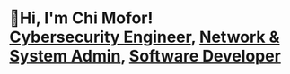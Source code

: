 <h1>👋Hi, I'm Chi Mofor! <br/>         
  <a href="https://github.com/ChiGeorgeMofor" target="_blank">Cybersecurity Engineer</a>,                   
  <a href="https://twitter.com/chi_mofor" target="_blank">Network & System Admin</a>,                      
  <a href="https://www.linkedin.com/in/chi-george-mofor-037883247/" target="_blank">Software Developer</a>      
</h1>              
         
